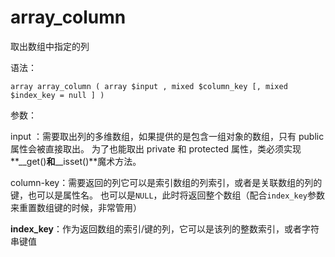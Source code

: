 # array\_column

取出数组中指定的列

语法：

```
array array_column ( array $input , mixed $column_key [, mixed $index_key = null ] )
```

参数：

input ：需要取出列的多维数组，如果提供的是包含一组对象的数组，只有 public 属性会被直接取出。 为了也能取出 private 和 protected 属性，类必须实现**\_\_get\(\)**和**\_\_isset\(\)**魔术方法。

column-key：需要返回的列它可以是索引数组的列索引，或者是关联数组的列的键，也可以是属性名。 也可以是`NULL`，此时将返回整个数组（配合`index_key`参数来重置数组键的时候，非常管用）

**index\_key**：作为返回数组的索引/键的列，它可以是该列的整数索引，或者字符串键值





